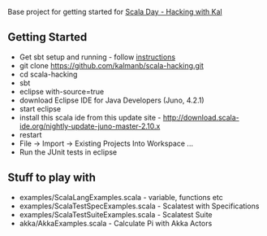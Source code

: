 Base project for getting started for [Scala Day - Hacking with Kal](http://www.meetup.com/auckland-jug/events/93094532/)


## Getting Started
 - Get sbt setup and running - follow [instructions](https://github.com/harrah/xsbt/wiki/Getting-Started-Setup)
 - git clone https://github.com/kalmanb/scala-hacking.git
 - cd scala-hacking
 - sbt
 - eclipse with-source=true
 - download Eclipse IDE for Java Developers (Juno, 4.2.1)
 - start eclipse
 - install this scala ide from this update site - http://download.scala-ide.org/nightly-update-juno-master-2.10.x
 - restart
 - File -> Import -> Existing Projects Into Workspace ...
 - Run the JUnit tests in eclipse


## Stuff to play with
 - examples/ScalaLangExamples.scala - variable, functions etc
 - examples/ScalaTestSpecExamples.scala - Scalatest with Specifications
 - examples/ScalaTestSuiteExamples.scala - Scalatest Suite
 - akka/AkkaExamples.scala - Calculate Pi with Akka Actors
